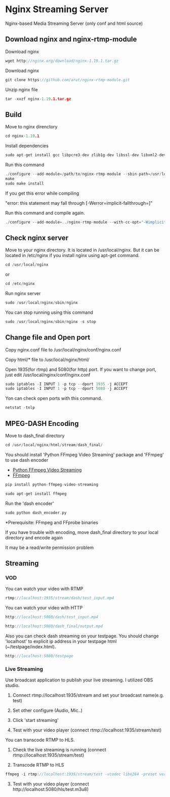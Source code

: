 # Nginx Streaming Server
Nginx-based Media Streaming Server (only conf and html source)

## Download nginx and nginx-rtmp-module

Download nginx
```c
wget http://nginx.org/download/nginx-1.19.1.tar.gz
```

Download nginx
```c
git clone https://github.com/arut/nginx-rtmp-module.git
```

Unzip nginx file
```c
tar -xvzf nginx-1.19.1.tar.gz 
```

## Build

Move to nginx direnctory
```c
cd nginx-1.19.1
```

Install dependencies
```c
sudo apt-get install gcc libpcre3-dev zlib1g-dev libssl-dev libxml2-dev libxslt1-dev  libgd-dev google-perftools libgoogle-perftools-dev libperl-dev
```

Run this command
```c
./configure --add-module=/path/to/nginx-rtmp-module --sbin-path=/usr/local/nginx/sbin/nginx --conf-path=/usr/local/nginx/conf/nginx.conf --error-log-path=/var/log/nginx/error.log --http-log-path=/var/log/nginx/access.log --with-pcre --pid-path=/var/run/nginx.pid --with-http_ssl_module
make
sudo make install
```

If you get this error while compiling 

"error: this statement may fall through [-Werror=implicit-fallthrough=]"

Run this command and compile again.
```c
./configure --add-module=../nginx-rtmp-module --with-cc-opt="-Wimplicit-fallthrough=0"
```

## Check nginx server

Move to your nginx directory. It is located in /usr/local/nginx. But it can be located in /etc/nginx if you install nginx using apt-get command.
```c
cd /usr/local/nginx
```
or 
```c
cd /etc/nginx
```

Run nginx server
```c
sudo /usr/local/nginx/sbin/nginx
```

You can stop running using this command
```c
sudo /usr/local/nginx/sbin/nginx -s stop
```

## Change file and Open port 

Copy nginx.conf file to /usr/local/nginx/conf/nginx.conf

Copy html/* file to /usr/local/nginx/html/

Open 1935(for rtmp) and 5080(for http) port. If you want to change port, just edit /usr/local/nginx/conf/nginx.conf
```c
sudo iptables -I INPUT 1 -p tcp --dport 1935 -j ACCEPT
sudo iptables -I INPUT 1 -p tcp --dport 5080 -j ACCEPT
```

Yon can check open ports with this command.
```c
netstat -tnlp
```

## MPEG-DASH Encoding

Move to dash_final directory
```c
cd /usr/local/nginx/html/stream/dash_final/
```

You should install 'Python FFmpeg Video Streaming' package and 'FFmpeg' to use dash encoder

* [Python FFmpeg Video Streaming](https://pypi.org/project/python-ffmpeg-video-streaming/)
* [FFmpeg](https://ffmpeg.org/download.html)

```c
pip install python-ffmpeg-video-streaming
```
```c
sudo apt-get install ffmpeg
```

Run the 'dash encoder'
```c
sudo python dash_encoder.py
```
*Prerequisite: FFmpeg and FFprobe binaries

If you have trouble with encoding, move dash_final directory to your local directory and encode again

It may be a read/write permission problem


## Streaming

### VOD

You can watch your video with RTMP
```c
rtmp://localhost:1935/stream/dash/test_input.mp4
```

You can watch your video with HTTP
```c
http://localhost:5080/dash/test_input.mp4
```
```c
http://localhost:5080/dash_final/output.mpd
```

Also you can check dash streaming on your testpage. You should change 'localhost' to explicit ip address in your testpage html (~/testpage/index.html).
```c
http://localhost:5080/testpage
```


### Live Streaming

Use broadcast application to publish your live streaming. I utilized OBS studio.

1) Connect rtmp://localhost:1935/stream and set your broadcast name(e.g. test)

2) Set other configure (Audio, Mic..)

3) Click 'start streaming'

4) Test with your video player (connect rtmp://localhost:1935/stream/test)

You can transcode RTMP to HLS.

1) Check the live streaming is running (connect rtmp://localhost:1935/stream/test)

2) Transcode RTMP to HLS
```c
ffmpeg -i rtmp://localhost:1935/stream/test -vcodec libx264 -preset veryfast -b:v 2000k -maxrate 2000k -bufsize 2000k -s 1280x720 -sws_flags lanczos -r 60 -acodec copy -f flv rtmp://localhost:1935/hls/test
```

3) Test with your video player (connect http://localhost:5080/hls/test.m3u8)
